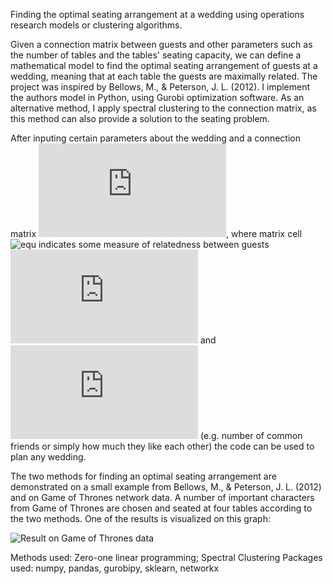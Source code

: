Finding the optimal seating arrangement at a wedding using operations research models or clustering algorithms.

Given a connection matrix between guests and other parameters such as the number of tables and the tables' seating capacity, we can define a mathematical model to find the optimal seating arrangement of guests at a wedding, meaning that at each table the guests are maximally related. The project was inspired by Bellows, M., & Peterson, J. L. (2012). I implement the authors model in Python, using Gurobi optimization software. As an alternative method, I apply spectral clustering to the connection matrix, as this method can also provide a solution to the seating problem.

After inputing certain parameters about the wedding and a connection matrix ![equ](https://latex.codecogs.com/gif.latex?C), where matrix cell 
![equ](https://latex.codecogs.com/gif.latex?C_{j,k})
indicates some measure of relatedness between guests ![equ](https://latex.codecogs.com/gif.latex?j)
and ![equ](https://latex.codecogs.com/gif.latex?k)
(e.g. number of common friends or simply how much they like each other) the code can be used to plan any wedding. 

The two methods for finding an optimal seating arrangement are demonstrated on a small example from Bellows, M., & Peterson, J. L. (2012) and on Game of Thrones network data. A number of important characters from Game of Thrones are chosen and seated at four tables according to the two methods. One of the results is visualized on this graph:


![Result on Game of Thrones data](https://github.com/MateVaradi/DataScienceProjects/blob/master/OptimalSeating/got_example_zolp.png)


Methods used: Zero-one linear programming; Spectral Clustering
Packages used: numpy, pandas, gurobipy, sklearn, networkx

